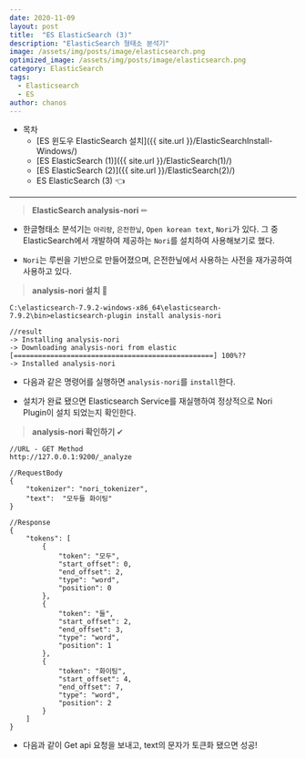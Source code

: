 ```yaml
---
date: 2020-11-09
layout: post
title:  "ES ElasticSearch (3)"
description: "ElasticSearch 형태소 분석기"
image: /assets/img/posts/image/elasticsearch.png
optimized_image: /assets/img/posts/image/elasticsearch.png
category: ElasticSearch
tags:
  - Elasticsearch
  - ES
author: chanos
---
```

- 목차   
    - [ES 윈도우 ElasticSearch 설치]({{ site.url }}/ElasticSearchInstall-Windows/)
    - [ES ElasticSearch (1)]({{ site.url }}/ElasticSearch(1)/)
    - [ES ElasticSearch (2)]({{ site.url }}/ElasticSearch(2)/)
    - ES ElasticSearch (3) 👈

--- 
> <b>ElasticSearch analysis-nori</b> ✏

- 한글형태소 분석기는 `아리랑`, `은전한닢`, `Open korean text`, `Nori`가 있다. 그 중 ElasticSearch에서 개발하여 제공하는 `Nori`를 설치하여 사용해보기로 했다.

- `Nori`는 루씬을 기반으로 만들어졌으며, 은전한닢에서 사용하는 사전을 재가공하여 사용하고 있다.

> <b> analysis-nori 설치 </b> 🔧

```
C:\elasticsearch-7.9.2-windows-x86_64\elasticsearch-7.9.2\bin>elasticsearch-plugin install analysis-nori

//result
-> Installing analysis-nori
-> Downloading analysis-nori from elastic
[=================================================] 100%??
-> Installed analysis-nori
```

- 다음과 같은 명령어를 실행하면 `analysis-nori`를 `install`한다.

- 설치가 완료 됐으면 Elasticsearch Service를 재실행하여 정상적으로 Nori Plugin이 설치 되었는지 확인한다.

> <b> analysis-nori 확인하기 </b> ✔

```
//URL - GET Method
http://127.0.0.1:9200/_analyze

//RequestBody
{
    "tokenizer": "nori_tokenizer",
    "text":  "모두들 화이팅"
}

//Response
{
    "tokens": [
        {
            "token": "모두",
            "start_offset": 0,
            "end_offset": 2,
            "type": "word",
            "position": 0
        },
        {
            "token": "들",
            "start_offset": 2,
            "end_offset": 3,
            "type": "word",
            "position": 1
        },
        {
            "token": "화이팅",
            "start_offset": 4,
            "end_offset": 7,
            "type": "word",
            "position": 2
        }
    ]
}
```
 
- 다음과 같이 Get api 요청을 보내고, text의 문자가 토큰화 됐으면 성공!